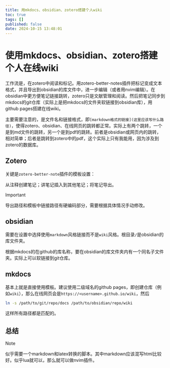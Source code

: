 ```yaml
---
title: 用mkdocs、obsidian、zotero搭建个人wiki
toc: true
tags: []
published: false
date: 2024-10-15 13:48:01
---
```

# 使用mkdocs、obsidian、zotero搭建个人在线wiki
工作流是，在zotero中阅读和标记。用zotero-better-notes插件把标记变成文本格式，并且导出到obsidian的库文件中，进一步编辑（或者用nvim编辑）。在obsidian中更方便笔记链接跳转，zotero只是文献管理和阅读。然后把笔记同步到mkdocs的git仓库（实际上是把mkdocs的文件夹软链接到obsidian库），用github pages搭建在线wiki。

主要需要注意的，是文件名和链接格式，即`[markdown格式的链接](这里应该写什么路径)`，使得zotero、obsidian、在线网页的跳转都正常。实际上有两个跳转，一个是到md文件的跳转，另一个是到pdf的跳转。前者是obsidian或网页内的跳转，相对简单；后者是跳转到zotero中的pdf，这个实际上只有我能用，因为涉及到zotero的数据库。

## Zotero
关键是`zotero-better-note`插件的模板设置：

从注释创建笔记；讲笔记插入到其他笔记；将笔记导出。

> [!important]
> 导出路径和模板中链接路径有硬编码部分，需要根据具体情况手动修改。

## obsidian
需要在设置中选择使用`markdown`风格链接而不是`wiki`风格。根目录`/`是obsidian的库文件夹。

根据mkdocs的在github的库名称，要在obsidian的库文件夹内有一个同名子文件夹。实际上可以软链接到git仓库。

## mkdocs
基本上就是直接使用模板。建议使用二级域名的github pages，即创建仓库（例如`wiki`），那么在线网页会是`https://<username>.github.io/wiki`，然后
```sh
ln -s /path/to/git/repo/docs /path/to/obsidian/repo/wiki
```
这样所有路径都是匹配的。
## 总结

> [!note]
> 似乎需要一个markdown和latex转换的脚本。其中markdown应该混写html比较好。似乎lua就可以，那么就可以做nvim插件。

